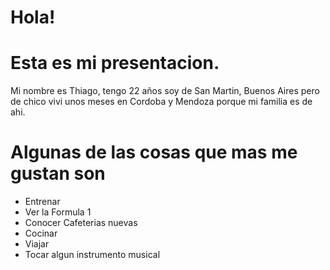 # Hola!
# Esta es mi presentacion.

Mi nombre es Thiago, tengo 22 años soy de San Martin, Buenos Aires pero de chico vivi unos meses en Cordoba y Mendoza porque mi familia es de ahi.
# Algunas de las cosas que mas me gustan son 
- Entrenar
- Ver la Formula 1
- Conocer Cafeterias nuevas
- Cocinar 
- Viajar 
- Tocar algun instrumento musical 


